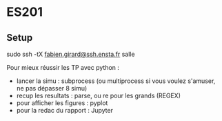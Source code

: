 # ES201

## Setup

sudo ssh -tX fabien.girard@ssh.ensta.fr salle

Pour mieux réussir les TP avec python :
- lancer la simu : subprocess (ou multiprocess si vous voulez s'amuser, ne pas dépasser 8 simu)
- recup les resultats : parse, ou re pour les grands (REGEX)
- pour afficher les figures : pyplot
- pour la redac du rapport : Jupyter
